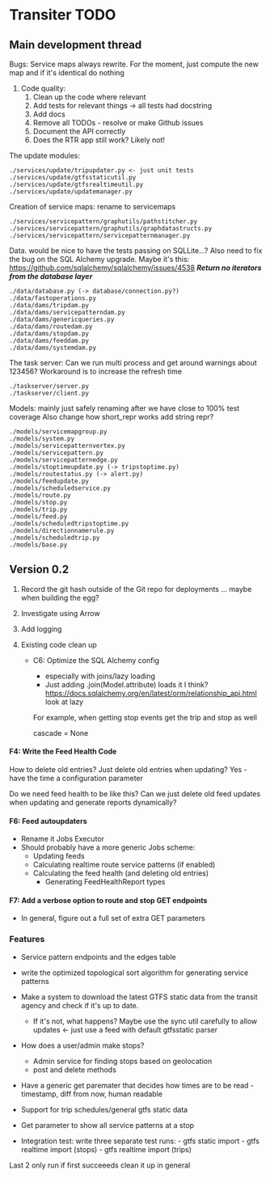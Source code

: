 # Transiter TODO

## Main development thread
Bugs:
  Service maps always rewrite. For the moment, just compute the new map and if
  it's identical do nothing

1. Code quality:
    1. Clean up the code where relevant
    1. Add tests for relevant things
            -> all tests had docstring
    1. Add docs
    1. Remove all TODOs - resolve or make Github issues
    1. Document the API correctly
    1. Does the RTR app still work? Likely not!


The update modules:

    ./services/update/tripupdater.py <- just unit tests
    ./services/update/gtfsstaticutil.py
    ./services/update/gtfsrealtimeutil.py
    ./services/update/updatemanager.py

Creation of service maps:
rename to servicemaps

    ./services/servicepattern/graphutils/pathstitcher.py
    ./services/servicepattern/graphutils/graphdatastructs.py
    ./services/servicepattern/servicepatternmanager.py

Data. would be nice to have the tests passing on SQLLite...?
Also need to fix the bug on the SQL Alchemy upgrade.
 Maybe it's this: https://github.com/sqlalchemy/sqlalchemy/issues/4538
***Return no iterators from the database layer***

    ./data/database.py (-> database/connection.py?)
    ./data/fastoperations.py
    ./data/dams/tripdam.py
    ./data/dams/servicepatterndam.py
    ./data/dams/genericqueries.py
    ./data/dams/routedam.py
    ./data/dams/stopdam.py
    ./data/dams/feeddam.py
    ./data/dams/systemdam.py

The task server:
Can we run multi process and get around warnings about 123456?
Workaround is to increase the refresh time

    ./taskserver/server.py
    ./taskserver/client.py
    
Models: mainly just safely renaming after we have close to 100% test coverage
Also change how short_repr works
add string repr?

    ./models/servicemapgroup.py
    ./models/system.py
    ./models/servicepatternvertex.py
    ./models/servicepattern.py
    ./models/servicepatternedge.py
    ./models/stoptimeupdate.py (-> tripstoptime.py)
    ./models/routestatus.py (-> alert.py)
    ./models/feedupdate.py
    ./models/scheduledservice.py 
    ./models/route.py
    ./models/stop.py
    ./models/trip.py
    ./models/feed.py
    ./models/scheduledtripstoptime.py
    ./models/directionnamerule.py
    ./models/scheduledtrip.py
    ./models/base.py


## Version 0.2

1. Record the git hash outside of the Git repo for deployments ... 
    maybe when building the egg?

1. Investigate using Arrow

1. Add logging

1. Existing code clean up
    - C6: Optimize the SQL Alchemy config
        - especially with joins/lazy loading
        - Just adding .join(Model.attribute) loads it I think?
        https://docs.sqlalchemy.org/en/latest/orm/relationship_api.html
        look at lazy
        
        For example, when getting stop events get the trip and stop as well
        
        cascade = None
      

#### F4: Write the Feed Health Code
How to delete old entries?
Just delete old entries when updating?
Yes - have the time a configuration parameter

Do we need feed health to be like this?
Can we just delete old feed updates when updating
and generate reports dynamically? 

#### F6: Feed autoupdaters
- Rename it Jobs Executor   
- Should probably have a more generic Jobs scheme:
    - Updating feeds
    - Calculating realtime route service patterns (if enabled)
    - Calculating the feed health (and deleting old entries)
        - Generating FeedHealthReport types
    
#### F7: Add a verbose option to route and stop GET endpoints

- In general, figure out a full set of extra GET parameters
   
### Features
- Service pattern endpoints and the edges table
- write the optimized topological 
sort algorithm for generating service patterns
- Make a system to download the latest GTFS static data 
    from the transit agency
    and check if it's up to date.
    - If it's not, what happens? 
    Maybe use the sync util carefully to allow updates <- just use a feed with
        default gtfsstatic parser
- How does a user/admin make stops? 
    - Admin service for
       finding stops based on geolocation
    - post and delete methods
- Have a generic get paremater that decides how times are to be read -
    timestamp, diff from now, human readable
- Support for trip schedules/general gtfs static data
- Get parameter to show all service patterns at a stop


    
- Integration test:
    write three separate test runs:
        - gtfs static import 
        - gtfs realtime import (stops)
        - gtfs realtime import (trips)
        
Last 2 only run if first succeeeds
clean it up in general



